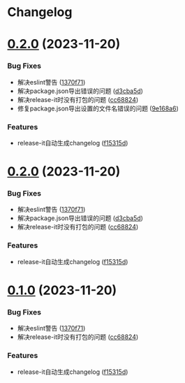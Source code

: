 # Changelog

# [0.2.0](https://github.com/WaldenLiang/styled-antd/compare/0.0.3...0.2.0) (2023-11-20)

### Bug Fixes

- 解决eslint警告 ([1370f71](https://github.com/WaldenLiang/styled-antd/commit/1370f715fe0477f645f97df8aa846715bab3b61b))
- 解决package.json导出错误的问题 ([d3cba5d](https://github.com/WaldenLiang/styled-antd/commit/d3cba5d9809bae2ff19e28cf05fb58ce58e1b307))
- 解决release-it时没有打包的问题 ([cc68824](https://github.com/WaldenLiang/styled-antd/commit/cc68824ffefc1458030f7544d689a6ca25f81875))
- 修复package.json导出设置的文件名错误的问题 ([9e168a6](https://github.com/WaldenLiang/styled-antd/commit/9e168a6d60deffd1096dd701497574eec13e0975))

### Features

- release-it自动生成changelog ([f15315d](https://github.com/WaldenLiang/styled-antd/commit/f15315db1e93df0c8dcf7e2bf2520545933d026c))

# [0.2.0](https://github.com/WaldenLiang/styled-antd/compare/0.0.3...0.2.0) (2023-11-20)

### Bug Fixes

- 解决eslint警告 ([1370f71](https://github.com/WaldenLiang/styled-antd/commit/1370f715fe0477f645f97df8aa846715bab3b61b))
- 解决package.json导出错误的问题 ([d3cba5d](https://github.com/WaldenLiang/styled-antd/commit/d3cba5d9809bae2ff19e28cf05fb58ce58e1b307))
- 解决release-it时没有打包的问题 ([cc68824](https://github.com/WaldenLiang/styled-antd/commit/cc68824ffefc1458030f7544d689a6ca25f81875))

### Features

- release-it自动生成changelog ([f15315d](https://github.com/WaldenLiang/styled-antd/commit/f15315db1e93df0c8dcf7e2bf2520545933d026c))

# [0.1.0](https://github.com/WaldenLiang/styled-antd/compare/0.0.3...0.1.0) (2023-11-20)

### Bug Fixes

- 解决eslint警告 ([1370f71](https://github.com/WaldenLiang/styled-antd/commit/1370f715fe0477f645f97df8aa846715bab3b61b))
- 解决release-it时没有打包的问题 ([cc68824](https://github.com/WaldenLiang/styled-antd/commit/cc68824ffefc1458030f7544d689a6ca25f81875))

### Features

- release-it自动生成changelog ([f15315d](https://github.com/WaldenLiang/styled-antd/commit/f15315db1e93df0c8dcf7e2bf2520545933d026c))
